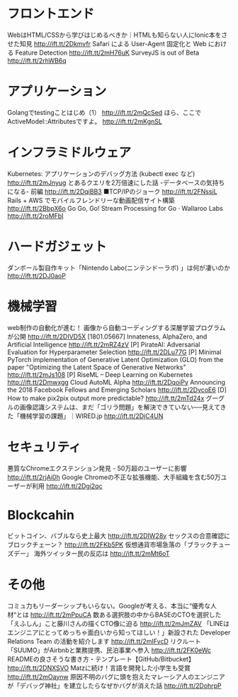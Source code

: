 # フロントエンド
WebはHTML/CSSから学びはじめるべきか｜HTMLも知らない人にIonic本をさせた知見 http://ift.tt/2Dkmvfr
Safari による User-Agent 固定化と Web における Feature Detection http://ift.tt/2mH76uK
SurveyJS is out of Beta http://ift.tt/2rhWB6q

# アプリケーション
Golangでtestingことはじめ（1） http://ift.tt/2mQcSed
ほら、ここでActiveModel::Attributesですよ。 http://ift.tt/2mKgnSL

# インフラミドルウェア
Kubernetes: アプリケーションのデバッグ方法 (kubectl exec など) http://ift.tt/2mJnyug
とあるクエリを2万倍速にした話 -データベースの気持ちになる- 前編 http://ift.tt/2DqiBB3
■TCP/IPのジョーク http://ift.tt/2FNssiL
Rails + AWS でモバイルフレンドリーな動画配信サイト構築 http://ift.tt/2BbpX6o
Go Go, Go! Stream Processing for Go · Wallaroo Labs http://ift.tt/2roMFbI

# ハードガジェット
ダンボール製自作キット「Nintendo Labo(ニンテンドーラボ) 」は何が凄いのか http://ift.tt/2DJ0aoP

# 機械学習
web制作の自動化が進む！ 画像から自動コーディングする深層学習プログラムが公開 http://ift.tt/2DIVD5X
[1801.05667] Innateness, AlphaZero, and Artificial Intelligence http://ift.tt/2mRZ4zV
[P] PirateAI: Adversarial Evaluation for Hyperparameter Selection http://ift.tt/2DLu77G
[P] Minimal PyTorch implementation of Generative Latent Optimization (GLO) from the paper "Optimizing the Latent Space of Generative Networks" http://ift.tt/2mJs108
[P] RiseML – Deep Learning on Kubernetes http://ift.tt/2Dmwxgg
Cloud AutoML Alpha http://ift.tt/2DqoiPy
Announcing the 2018 Facebook Fellows and Emerging Scholars http://ift.tt/2DvcoE6
[D] How to make pix2pix output more predictable? http://ift.tt/2mTd24x
グーグルの画像認識システムは、まだ「ゴリラ問題」を解決できていない──見えてきた「機械学習の課題」｜WIRED.jp http://ift.tt/2DjC4UN

# セキュリティ
悪質なChromeエクステンション発見 - 50万超のユーザーに影響 http://ift.tt/2rjAi0h
Google Chromeの不正な拡張機能、大手組織を含む50万ユーザーが利用 http://ift.tt/2Dgi2qc

# Blockcahin
ビットコイン、バブルなら史上最大 http://ift.tt/2DIW28y
セックスの合意確認にブロックチェーン？ http://ift.tt/2FKb5PK
仮想通貨市場急落の「ブラックチューズデー」 海外ツイッター民の反応は http://ift.tt/2mMt6oT

# その他
コミュ力もリーダーシップもいらない。Googleが考える、本当に“優秀な人材“とは http://ift.tt/2mPpuCA
数ある選択肢の中からBASEのCTOを選択した「えふしん」こと藤川さんの描くCTO像に迫る http://ift.tt/2mJmZAV
「LINEはエンジニアにとってめっちゃ面白いから知ってほしい！」新設された Developer Relations Team の活動を紹介します http://ift.tt/2mIFvcD
リクルート「SUUMO」がAirbnbと業務提携、民泊事業へ参入 http://ift.tt/2FK0eWc
READMEの良さそうな書き方・テンプレート【GitHub/Bitbucket】 http://ift.tt/2DNXSVO
Matzに続け！言語を開発した小学生も受賞 http://ift.tt/2mOaynw
原因不明のバグに頭を抱えたマレーシア人のエンジニアが「デバッグ神社」を建立したらなぜかバグが消えた話 http://ift.tt/2DohrpP
